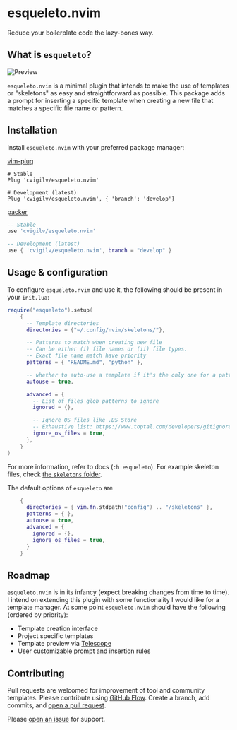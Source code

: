 # esqueleto.nvim

Reduce your boilerplate code the lazy-bones way.

## What is `esqueleto`?

![Preview](https://i.imgur.com/MBMkSF7.gif)

`esqueleto.nvim` is a minimal plugin that intends to make the use of templates
or "skeletons" as easy and straightforward as possible. This package adds a prompt
for inserting a specific template when creating a new file that matches a specific
file name or pattern.

## Installation

Install `esqueleto.nvim` with your preferred package manager:

[vim-plug](https://github.com/junegunn/vim-plug)

```vim
# Stable
Plug 'cvigilv/esqueleto.nvim'

# Development (latest)
Plug 'cvigilv/esqueleto.nvim', { 'branch': 'develop'}
```

[packer](https://github.com/wbthomason/packer.nvim)

```lua
-- Stable
use 'cvigilv/esqueleto.nvim'

-- Development (latest)
use { 'cvigilv/esqueleto.nvim', branch = "develop" }
```

## Usage & configuration

To configure `esqueleto.nvim` and use it, the following should be present in
your `init.lua`:
```lua
require("esqueleto").setup(
    {
      -- Template directories
      directories = {"~/.config/nvim/skeletons/"},

      -- Patterns to match when creating new file
      -- Can be either (i) file names or (ii) file types.
      -- Exact file name match have priority
      patterns = { "README.md", "python" },

      -- whether to auto-use a template if it's the only one for a pattern
      autouse = true,

      advanced = {
        -- List of files glob patterns to ignore
        ignored = {},

        -- Ignore OS files like .DS_Store
        -- Exhaustive list: https://www.toptal.com/developers/gitignore/api/windows,macos,linux
        ignore_os_files = true,
      },
    }
)
```
For more information, refer to docs (`:h esqueleto`). For example skeleton files,
check [the `skeletons` folder](skeletons/).

The default options of `esqueleto` are
~~~lua
    {
      directories = { vim.fn.stdpath("config") .. "/skeletons" },
      patterns = { },
      autouse = true,
      advanced = {
        ignored = {},
        ignore_os_files = true,
      }
    }
~~~

## Roadmap

`esqueleto.nvim` is in its infancy (expect breaking changes from time to time).
I intend on extending this plugin with some functionality I would like for a template
manager. At some point `esqueleto.nvim` should have the following (ordered by priority):

- Template creation interface
- Project specific templates
- Template preview via [Telescope](https://github.com/nvim-telescope/telescope.nvim)
- User customizable prompt and insertion rules

## Contributing

Pull requests are welcomed for improvement of tool and community templates.
Please contribute using [GitHub Flow](https://guides.github.com/introduction/flow/).
Create a branch, add commits, and
[open a pull request](https://github.com/cvigilv/esqueleto.nvim/compare/).

Please [open an issue](https://github.com/cvigilv/esqueleto.nvim/issues/new) for
support.
